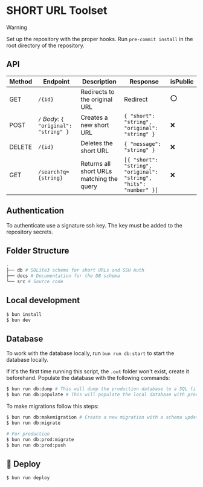 # SHORT URL Toolset

> [!WARNING]
> Set up the repository with the proper hooks. Run `pre-commit install` in the root directory of the repository.

## API

| Method | Endpoint | Description | Response | isPublic |
| --- | --- | --- | --- | --- |
| GET | `/{id}` | Redirects to the original URL | Redirect | :o: |
| POST | `/` *Body:* `{ "original": "string" }` | Creates a new short URL | `{ "short": "string", "original": "string" }` | :x: |
| DELETE | `/{id}` | Deletes the short URL | `{ "message": "string" }` | :x: |
| GET | `/search?q={string}` | Returns all short URLs matching the query | `[{ "short": "string", "original": "string", "hits": "number" }]` | :x: |

## Authentication

To authenticate use a signature ssh key. The key must be added to the repository secrets.

## Folder Structure

```sh
.
├── db # SQLite3 schema for short URLs and SSH Auth
├── docs # Documentation for the DB schema
└── src # Source code
```

## Local development

```sh
$ bun install
$ bun dev
```

## Database

To work with the database locally, run `bun run db:start` to start the database locally.

If it's the first time running this script, the `.out` folder won't exist, create it beforehand. Populate the database with the following commands:

```sh
$ bun run db:dump # This will dump the production database to a SQL file
$ bun run db:populate # This will populate the local database with production data
```

To make migrations follow this steps:

```sh
$ bun run db:makemigration # Create a new migration with a schema update
$ bun run db:migrate

# For production
$ bun run db:prod:migrate
$ bun run db:prod:push
```

## :rocket: Deploy

```sh
$ bun run deploy
```
